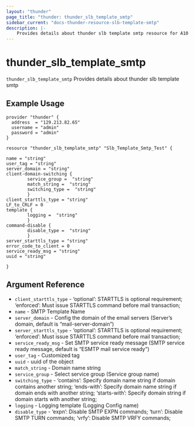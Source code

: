 ```yaml
---
layout: "thunder"
page_title: "thunder: thunder_slb_template_smtp"
sidebar_current: "docs-thunder-resource-slb-template-smtp"
description: |-
	Provides details about thunder slb template smtp resource for A10
---
```


# thunder\_slb\_template\_smtp

`thunder_slb_template_smtp` Provides details about thunder slb template smtp
## Example Usage


```hcl
provider "thunder" {
  address  = "129.213.82.65"
  username = "admin"
  password = "admin"
}

resource "thunder_slb_template_smtp" "Slb_Template_Smtp_Test" {

name = "string"
user_tag = "string"
server_domain = "string"
client-domain-switching {   
        service_group =  "string" 
        match_string =  "string" 
        switching_type =  "string" 
        }
client_starttls_type = "string"
LF_to_CRLF = 0
template {  
        logging =  "string" 
        }
command-disable {   
        disable_type =  "string" 
        }
server_starttls_type = "string"
error_code_to_client = 0
service_ready_msg = "string"
uuid = "string"
 
}
```

## Argument Reference

* `client_starttls_type` - ‘optional’: STARTTLS is optional requirement; ‘enforced’: Must issue STARTTLS command before mail transaction;
* `name` - SMTP Template Name
* `server_domain` - Config the domain of the email servers (Server’s domain, default is “mail-server-domain”)
* `server_starttls_type` - ‘optional’: STARTTLS is optional requirement; ‘enforced’: Must issue STARTTLS command before mail transaction;
* `service_ready_msg` - Set SMTP service ready message (SMTP service ready message, default is “ESMTP mail service ready”)
* `user_tag` - Customized tag
* `uuid` - uuid of the object
* `match_string` - Domain name string
* `service_group` - Select service group (Service group name)
* `switching_type` - ‘contains’: Specify domain name string if domain contains another string; ‘ends-with’: Specify domain name string if domain ends with another string; ‘starts-with’: Specify domain string if domain starts with another string;
* `logging` - Logging template (Logging Config name)
* `disable_type` - ‘expn’: Disable SMTP EXPN commands; ‘turn’: Disable SMTP TURN commands; ‘vrfy’: Disable SMTP VRFY commands;

